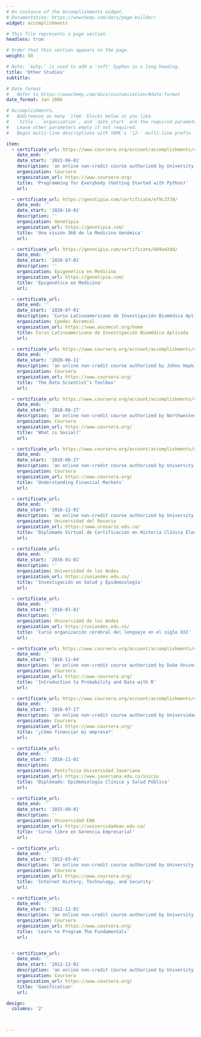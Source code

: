 ```yaml
---
# An instance of the Accomplishments widget.
# Documentation: https://wowchemy.com/docs/page-builder/
widget: accomplishments

# This file represents a page section.
headless: true

# Order that this section appears on the page.
weight: 50

# Note: `&shy;` is used to add a 'soft' hyphen in a long heading.
title: 'Other Studies'
subtitle:

# Date format
#   Refer to https://wowchemy.com/docs/customization/#date-format
date_format: Jan 2006

# Accomplishments.
#   Add/remove as many `item` blocks below as you like.
#   `title`, `organization`, and `date_start` are the required parameters.
#   Leave other parameters empty if not required.
#   Begin multi-line descriptions with YAML's `|2-` multi-line prefix.

item:
  - certificate_url: https://www.coursera.org/account/accomplishments/certificate/UPHWHHLKUR4M
    date_end: ''
    date_start: '2022-06-01'
    description: 'an online non-credit course authorized by University of Michigan and offered through Coursera'
    organization: Coursera
    organization_url: https://www.coursera.org/
    title: 'Programming for Everybody (Getting Started with Python)'
    url:

  - certificate_url: https://genotipia.com/certificate/ef9c3739/ 
    date_end: ''
    date_start: '2020-10-01'
    description: ''
    organization: Genotipia
    organization_url: https://genotipia.com/
    title: 'Una visión 360 de la Medicina Genómica'
    url:

  - certificate_url: https://genotipia.com/certificate/469a42dd/
    date_end: ''
    date_start: '2020-07-01'
    description: ''
    organization: Epigenética en Medicina
    organization_url: https://genotipia.com/
    title: 'Epigenética en Medicina'
    url:

  - certificate_url:
    date_end: ''
    date_start: '2020-07-01'
    description: 'Curso Latinoamericano de Investigación Biomédica Aplicada'
    organization: Cpedec Ascemcol
    organization_url: https://www.ascemcol.org/home
    title: Curso Latinoamericano de Investigación Biomédica Aplicada
    url:

  - certificate_url: https://www.coursera.org/account/accomplishments/certificate/Y22ETPVESZ6G
    date_end: ''
    date_start: '2020-06-11'
    description: 'an online non-credit course authorized by Johns Hopkins University and offered through Coursera'
    organization: Coursera
    organization_url: https://www.coursera.org/
    title: 'The Data Scientist’s Toolbox'
    url:

  - certificate_url: https://www.coursera.org/account/accomplishments/certificate/FXXCE7TDUZEH
    date_end: ''
    date_start: '2018-08-27'
    description: 'an online non-credit course authorized by Northwestern University and offered through Coursera'
    organization: Coursera
    organization_url: https://www.coursera.org/
    title: 'What is Social?'
    url:

  - certificate_url: https://www.coursera.org/account/accomplishments/certificate/MLSZP6K5CR2Z
    date_end: ''
    date_start: '2018-08-27'
    description: 'an online non-credit course authorized by University of Geneva and offered through Coursera'
    organization: Coursera
    organization_url: https://www.coursera.org/
    title: 'Understanding Financial Markets'
    url:

  - certificate_url:
    date_end: ''
    date_start: '2016-12-01'
    description: 'an online non-credit course authorized by University of Toronto and offered through Coursera'
    organization: Universidad del Rosario
    organization_url: https://www.urosario.edu.co/
    title: 'Diplomado Virtual de Certificación en Historia Clínica Electrónica e Interoperabilidad en Salud'
    url:

  - certificate_url:
    date_end: ''
    date_start: '2016-01-01'
    description: ''
    organization: Universidad de los Andes
    organization_url: https://uniandes.edu.co/
    title: 'Investigación en Salud y Epidemiología'
    url:

  - certificate_url:
    date_end: ''
    date_start: '2016-01-01'
    description: ''
    organization: Universidad de los Andes
    organization_url: https://uniandes.edu.co/
    title: 'Curso organización cerebral del lenguaje en el siglo XXI'
    url:

  - certificate_url: https://www.coursera.org/account/accomplishments/certificate/JCV5ABVPVMSUm
    date_end: ''
    date_start: '2016-11-04'
    description: 'an online non-credit course authorized by Duke University and offered through Coursera'
    organization: Coursera
    organization_url: https://www.coursera.org/
    title: 'Introduction to Probability and Data with R'
    url:

  - certificate_url: https://www.coursera.org/account/accomplishments/certificate/GP2KM4SKVC9J
    date_end: ''
    date_start: '2016-07-17'
    description: 'an online non-credit course authorized by Universidad de los Andes and offered through Coursera'
    organization: Coursera
    organization_url: https://www.coursera.org/
    title: '¿Cómo financiar mi empresa?'
    url:

  - certificate_url:
    date_end: ''
    date_start: '2016-11-01'
    description: 
    organization: Pontificia Universidad Javeriana 
    organization_url: https://www.javeriana.edu.co/inicio
    title: 'Diplomado: Epidemiología Clínica y Salud Pública'
    url:

  - certificate_url:
    date_end: ''
    date_start: '2015-09-01'
    description: ''
    organization: Universidad EAN
    organization_url: https://universidadean.edu.co/
    title: 'Curso libre en Gerencia Empresarial'
    url:

  - certificate_url:
    date_end: ''
    date_start: '2013-03-01'
    description: 'an online non-credit course authorized by University of Michigan and offered through Coursera'
    organization: Coursera
    organization_url: https://www.coursera.org/
    title: 'Internet History, Technology, and Security'
    url:

  - certificate_url:
    date_end: ''
    date_start: '2012-12-01'
    description: 'an online non-credit course authorized by University of Toronto and offered through Coursera'
    organization: Coursera
    organization_url: https://www.coursera.org/
    title: 'Learn to Program The Fundamentals'
    url:


  - certificate_url:
    date_end: ''
    date_start: '2012-12-01'
    description: 'an online non-credit course authorized by University of Pennsylvania and offered through Coursera'
    organization: Coursera
    organization_url: https://www.coursera.org/
    title: 'Gamification'
    url:

design:
  columns: '2'



---
```

